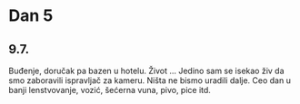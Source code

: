 # Dan 5

## 9.7.

Buđenje, doručak pa bazen u hotelu. Život ... Jedino sam se isekao živ da smo zaboravili ispravljač za kameru. Ništa ne bismo uradili dalje. Ceo dan u banji lenstvovanje, vozić, šećerna vuna, pivo, pice itd.
